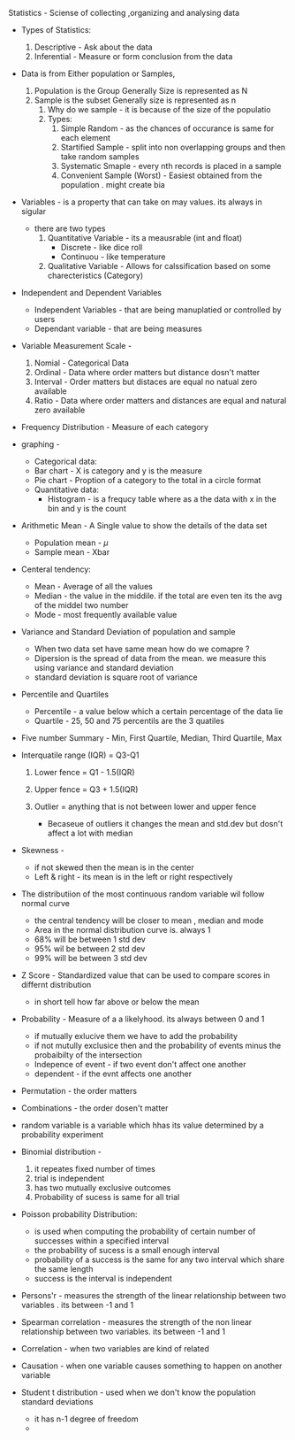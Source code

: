 Statistics - Sciense of collecting ,organizing and analysing data 

- Types of Statistics:
  	1. Descriptive - Ask about the data
   	2. Inferential - Measure or form conclusion from the data 
- Data is from Either population or Samples,

  1. Population is the Group  Generally Size is represented as N
  2. Sample is the subset Generally size is represented as n
     1. Why do we sample  - it is because of the size of the populatio 
     2. Types:
        1. Simple Random - as the chances of occurance is same for each element 
        2. Startified Sample - split into non overlapping groups and then take random samples
        3. Systematic Smaple - every nth records is placed in a sample
        4.   Convenient Sample (Worst) - Easiest obtained from the population . might create bia
- Variables - is a property that can take on may values. its always in sigular

  - there are two types
    1. Quantitative Variable -  its a meausrable (int and float)
       - Discrete - like dice roll
       - Continuou - like temperature
    2. Qualitative Variable - Allows for calssification based on some charecteristics  (Category)
- Independent and Dependent Variables

  - Independent Variables - that are being manuplatied or controlled by users
  - Dependant variable - that are being measures 
- Variable Measurement Scale - 

  1. Nomial - Categorical Data
  2. Ordinal - Data where order matters but distance dosn't matter
  3. Interval - Order matters but distaces are equal no natual zero available
  4. Ratio - Data where order matters and distances are equal and natural zero available
- Frequency Distribution - Measure of each category 
- graphing -

  -  Categorical data:
    - Bar chart - X is category and y is the measure
    - Pie chart - Proption of a category to the total in a circle format
  - Quantitative data:
    - Histogram - is a frequcy table where as a the data with x in the bin and y is the count
- Arithmetic Mean - A Single value to show the details of the data set

  - Population mean - $\mu$
  - Sample mean - Xbar
- Centeral tendency:

  - Mean - Average of all the values 
  - Median - the value in the middile. if the total are even ten its the avg of the middel two number
  - Mode - most frequently available value
- Variance and Standard Deviation of population and sample

  - When two data set have same mean how do we comapre ?
  - Dipersion is the spread of data from the mean. we measure this using variance and standard deviation
  - standard deviation is square root of variance
- Percentile and Quartiles

  - Percentile - a value below which a certain percentage of the data lie
  - Quartile - 25, 50 and 75 percentils are the 3 quatiles
- Five number Summary - Min, First Quartile, Median, Third Quartile, Max
- Interquatile range (IQR)  = Q3-Q1

  1. Lower fence = Q1 - 1.5(IQR)

  2. Upper fence = Q3 + 1.5(IQR)
  3. Outlier = anything that is not between lower and upper fence
     - Becaseue of outliers it changes the mean and std.dev but dosn't affect a lot with median
- Skewness -

  - if not skewed then the mean is in the center
  - Left & right - its mean is in the left or right respectively
- The distributiion of the most continuous random variable wil follow normal curve

  - the central tendency will be closer to mean , median and mode
  - Area in the normal distribution curve is. always 1 
  - 68% will be between 1 std dev
  - 95% wil be between 2 std dev
  - 99% will be between 3 std dev
- Z Score  - Standardized value that can be used to compare scores in differnt distribution

  - in short tell how far above or below the mean 
- Probability - Measure of a a likelyhood. its always between 0 and 1

  - if mutually exlucive them we have to add the probability
  - if not mutully exclusice then and the probability of events  minus the probaibilty of the intersection
  - Indepence of event - if two event don't affect one another
  - dependent - if the evnt affects one another
- Permutation - the order matters
- Combinations - the order dosen't matter
- random variable  is a variable which hhas its value determined by a probability experiment
- Binomial distribution - 

  1. it repeates fixed number of times
  2. trial is independent
  3. has two mutually exclusive outcomes
  4. Probability of sucess is same for all trial
- Poisson probability Distribution:

  - is used when computing the probability of certain number of successes within a specified interval
  - the probability of sucess is a small enough interval 
  - probability of a success is the same for any two interval which share the same length 
  - success is the interval is independent
- Persons'r - measures the strength of the linear relationship between two variables . its between -1 and 1
- Spearman correlation - measures the strength of the non linear relationship between two variables. its between -1 and 1
- Correlation - when two variables are kind of related 
- Causation - when one variable causes something to happen on another variable
- Student t distribution - used when we don't know the population standard deviations

  - it has n-1 degree of freedom
  - 

